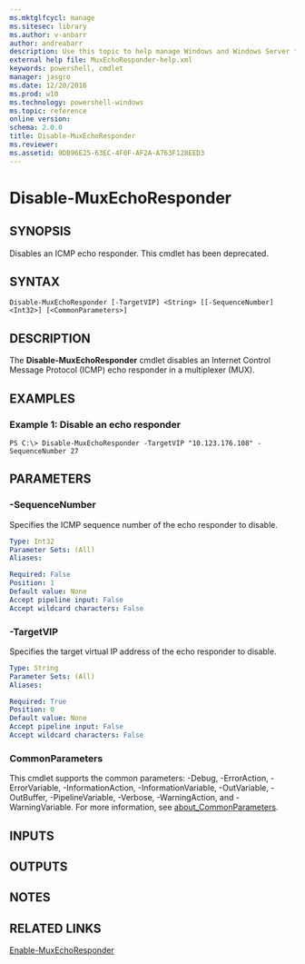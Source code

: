 ```yaml
---
ms.mktglfcycl: manage
ms.sitesec: library
ms.author: v-anbarr
author: andreabarr
description: Use this topic to help manage Windows and Windows Server technologies with Windows PowerShell.
external help file: MuxEchoResponder-help.xml
keywords: powershell, cmdlet
manager: jasgro
ms.date: 12/20/2016
ms.prod: w10
ms.technology: powershell-windows
ms.topic: reference
online version: 
schema: 2.0.0
title: Disable-MuxEchoResponder
ms.reviewer:
ms.assetid: 9DB96E25-63EC-4F0F-AF2A-A763F128EED3
---
```


# Disable-MuxEchoResponder

## SYNOPSIS
Disables an ICMP echo responder. This cmdlet has been deprecated.

## SYNTAX

```
Disable-MuxEchoResponder [-TargetVIP] <String> [[-SequenceNumber] <Int32>] [<CommonParameters>]
```

## DESCRIPTION
The **Disable-MuxEchoResponder** cmdlet disables an Internet Control Message Protocol (ICMP) echo responder in a multiplexer (MUX).

## EXAMPLES

### Example 1: Disable an echo responder
```
PS C:\> Disable-MuxEchoResponder -TargetVIP "10.123.176.108" -SequenceNumber 27
```

## PARAMETERS

### -SequenceNumber
Specifies the ICMP sequence number of the echo responder to disable.

```yaml
Type: Int32
Parameter Sets: (All)
Aliases: 

Required: False
Position: 1
Default value: None
Accept pipeline input: False
Accept wildcard characters: False
```

### -TargetVIP
Specifies the target virtual IP address of the echo responder to disable.

```yaml
Type: String
Parameter Sets: (All)
Aliases: 

Required: True
Position: 0
Default value: None
Accept pipeline input: False
Accept wildcard characters: False
```

### CommonParameters
This cmdlet supports the common parameters: -Debug, -ErrorAction, -ErrorVariable, -InformationAction, -InformationVariable, -OutVariable, -OutBuffer, -PipelineVariable, -Verbose, -WarningAction, and -WarningVariable. For more information, see [about_CommonParameters](http://go.microsoft.com/fwlink/?LinkID=113216).

## INPUTS

## OUTPUTS

## NOTES

## RELATED LINKS

[Enable-MuxEchoResponder](./Enable-MuxEchoResponder.md)

